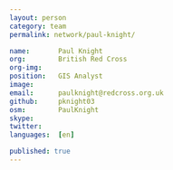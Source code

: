 ```yaml
---
layout: person
category: team
permalink: network/paul-knight/

name:       Paul Knight
org:        British Red Cross
org-img:     
position:   GIS Analyst
image:      
email:      paulknight@redcross.org.uk
github:     pknight03
osm:        PaulKnight
skype:      
twitter:    
languages:  [en]

published: true
---
```


